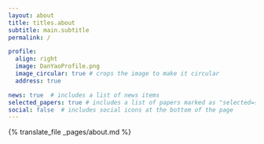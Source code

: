 ```yaml
---
layout: about
title: titles.about
subtitle: main.subtitle
permalink: /

profile:
  align: right
  image: DanYaoProfile.png
  image_circular: true # crops the image to make it circular
  address: true

news: true  # includes a list of news items
selected_papers: true # includes a list of papers marked as "selected={true}"
social: false  # includes social icons at the bottom of the page
---
```


{% translate_file _pages/about.md %}
